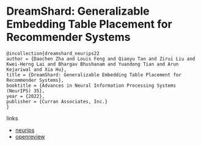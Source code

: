 # DreamShard: Generalizable Embedding Table Placement for Recommender Systems

```
@incollection{dreamshard_neurips22
author = {Daochen Zha and Louis Feng and Qiaoyu Tan and Zirui Liu and Kwei-Herng Lai and Bhargav Bhushanam and Yuandong Tian and Arun Kejariwal and Xia Hu},
title = {DreamShard: Generalizable Embedding Table Placement for Recommender Systems},
booktitle = {Advances in Neural Information Processing Systems (NeurIPS) 35},
year = {2022},
publisher = {Curran Associates, Inc.}
}
```

links
- [neurips](https://nips.cc/Conferences/2022/Schedule?showEvent=55217)
- [openreview](https://openreview.net/forum?id=_atSgd9Np52)
